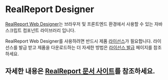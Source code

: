 # RealReport Designer

[RealReport Web Designer](https://real-report.com/docs/web-designer/01-start)는 브라우저 및 프론트엔드 환경에서 사용할 수 있는 자바스크립트 컴포넌트 라이브러리 입니다.

RealReport Web Designer를 사용하려면 반드시 제품 [라이선스](https://real-report.com/license)가 필요합니다. 라이선스를 발급 받고 제품을 다운로드하는 더 자세한 방법은 [라이선스 발급](https://real-report.com/license) 페이지를 참조하세요.

## 자세한 내용은 [RealReport 문서 사이트](https://real-report.com/)를 참조하세요.
